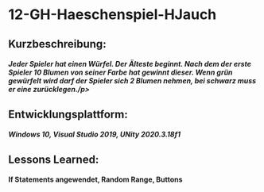 # 12-GH-Haeschenspiel-HJauch

## Kurzbeschreibung: 
##### Jeder Spieler hat einen Würfel. Der Älteste beginnt. Nach dem der erste Spieler 10 Blumen von seiner Farbe hat gewinnt dieser. Wenn grün gewürfelt wird darf der Spieler sich 2 Blumen nehmen, bei schwarz muss er eine zurücklegen./p>

## Entwicklungsplattform:
##### Windows 10, Visual Studio 2019, UNity 2020.3.18f1

## Lessons Learned:
#### If Statements angewendet, Random Range, Buttons
